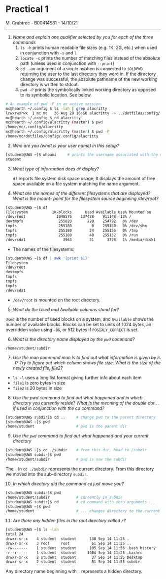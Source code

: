 # Practical 1

M. Crabtree - B00414581 - 14/10/21

---

1. *Name and explain one qualifier selected by you for each of the three commands*
	1. `ls -h` prints human readable file sizes (e.g. 1K, 2G, etc.) when used in conjunction with `-s` and `l`
	2. `locate -c` prints the number of matching files instead of the absolute path (unless used in conjunction with `--print`)
	3. `cd -` an argument of a single hyphen is converted to `$OLDPWD` returning the user to the last directory they were in. If the directory change was successful, the absolute pathname of the new working directory is written to stdout.
	4. `pwd -P` prints the symbolically linked working directory as opposed to its symbolic location. See below.

```sh
# An example of pwd -P in an active session
mc@hearth ~/.config $ ls -lah | grep alacritty
lrwxrwxrwx  1 mc mc   36 Aug 29 16:50 alacritty -> ../dotfiles/config/.config/alacritty
mc@hearth ~/.config $ cd alacritty
mc@hearth ~/.config/alacritty (master) $ pwd
/home/mc/.config/alacritty
mc@hearth ~/.config/alacritty (master) $ pwd -P
/home/mc/dotfiles/config/.config/alacritty
```

2. *Who are you (what is your user name) in this setup?*
```sh
[student@UWS ~]$ whoami		# prints the username associated with the current user's ID
student
```

3. *What type of information does `df` display?*

   `df` reports file system disk space usage; It displays the amount of free space available on a file system matching the name argument. 

4. *What are the names of the different filesystems that are displayed? What is the mount-*
   *point for the filesystem source beginning /dev/root?*

```bash
[student@UWS ~]$ df
Filesystem           1K-blocks      Used Available Use% Mounted on
/dev/root              1048576    137428    911148  13% /
devtmpfs                255020       228    254792   0% /dev
tmpfs                   255180         0    255180   0% /dev/shm
tmpfs                   255180        24    255156   0% /tmp
tmpfs                   255180        48    255132   0% /run
/dev/sda1                 3963        31      3728   1% /media/disk1
```

- The names of the filesystems:

```bash
[student@UWS ~]$ df | awk '{print $1}'
Filesystem
/dev/root
devtmpfs
tmpfs
tmpfs
tmpfs
/dev/sda1
```

- `/dev/root` is mounted on the root directory.

5. *What do the Used and Available columns stand for?*

`Used` is the number of used blocks on a system, and `Available` shows the number of available blocks. Blocks can be set to units of 1024 bytes, an overridden value using `-BG`, or 512 bytes if `POSIXLY_CORRECT` is set.

6. *What is the directory name displayed by the `pwd` command?*

`/home/student/subdir`

7. *Use the man command man ls to find out what information is given by ls -l? Try*
   *to figure out which column shows file size. What is the size of the newly created file, file2?*

- `ls -l` uses a long list format giving further info about each item
- `file1` is zero bytes in size
- `file2` is 20 bytes in size

8. *Use the pwd command to find out what happened and in which directory you currently*
   *reside? What is the meaning of the double dot `..` if used in conjunction with the cd*
   *command?*

```bash
[student@UWS subdir]$ cd ..		# change pwd to the parent directory
[student@UWS ~]$ pwd
/home/student					# pwd is the parent dir
```

9. *Use the `pwd` command to find out what happened and your current directory*

```bash
[student@UWS ~]$ cd ./subdir	# from this dir, head to /subdir
[student@UWS subdir]$ pwd
/home/student/subdir			# pwd is now the subdir
```

The `.` in `cd ./subdir` represents the current directory. From this directory we moved into the sub-directory `subdir`.

10. *In which directory did the command `cd` just move you?*

```bash
[student@UWS subdir]$ pwd
/home/student/subdir			# currently in subdir
[student@UWS subdir]$ cd		# cd command with zero arguments ...
[student@UWS ~]$ pwd
/home/student					# ... changes directory to the current user's home dir
```

11. *Are there any hidden files in the root directory called `/`?*

```bash
[student@UWS ~]$ ls -lah
total 24
drwxr-sr-x    4 student  student      138 Sep 14 11:25 .				# hidden
drwxr-xr-x    3 root     root          61 Sep 14 11:25 ..				# hidden
-rw-------    1 student  student      105 Sep 14 11:56 .bash_history	# hidden
-r--r-----    1 student  student     1004 Sep 14 11:25 .bashrc			# hidden
drwxr-xr-x    2 student  student       37 Sep 14 11:25 Desktop
drwxr-sr-x    2 student  student       81 Sep 14 11:55 subdir
```

Any directory name beginning with `.` represents a hidden directory.

